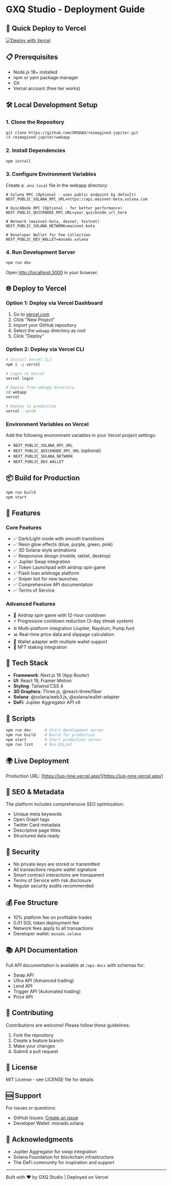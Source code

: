 # GXQ Studio - Deployment Guide

## 🚀 Quick Deploy to Vercel

[![Deploy with Vercel](https://vercel.com/button)](https://vercel.com/new/clone?repository-url=https://github.com/SMSDAO/reimagined-jupiter)

## 📋 Prerequisites

- Node.js 18+ installed
- npm or yarn package manager
- Git
- Vercel account (free tier works)

## 🛠️ Local Development Setup

### 1. Clone the Repository

```bash
git clone https://github.com/SMSDAO/reimagined-jupiter.git
cd reimagined-jupiter/webapp
```

### 2. Install Dependencies

```bash
npm install
```

### 3. Configure Environment Variables

Create a `.env.local` file in the webapp directory:

```env
# Solana RPC (Optional - uses public endpoint by default)
NEXT_PUBLIC_SOLANA_RPC_URL=https://api.mainnet-beta.solana.com

# QuickNode RPC (Optional - for better performance)
NEXT_PUBLIC_QUICKNODE_RPC_URL=your_quicknode_url_here

# Network (mainnet-beta, devnet, testnet)
NEXT_PUBLIC_SOLANA_NETWORK=mainnet-beta

# Developer Wallet for Fee Collection
NEXT_PUBLIC_DEV_WALLET=monads.solana
```

### 4. Run Development Server

```bash
npm run dev
```

Open [http://localhost:3000](http://localhost:3000) in your browser.

## 🌐 Deploy to Vercel

### Option 1: Deploy via Vercel Dashboard

1. Go to [vercel.com](https://vercel.com)
2. Click "New Project"
3. Import your GitHub repository
4. Select the `webapp` directory as root
5. Click "Deploy"

### Option 2: Deploy via Vercel CLI

```bash
# Install Vercel CLI
npm i -g vercel

# Login to Vercel
vercel login

# Deploy from webapp directory
cd webapp
vercel

# Deploy to production
vercel --prod
```

### Environment Variables on Vercel

Add the following environment variables in your Vercel project settings:

- `NEXT_PUBLIC_SOLANA_RPC_URL`
- `NEXT_PUBLIC_QUICKNODE_RPC_URL` (optional)
- `NEXT_PUBLIC_SOLANA_NETWORK`
- `NEXT_PUBLIC_DEV_WALLET`

## 📦 Build for Production

```bash
npm run build
npm start
```

## 🎨 Features

### Core Features
- ✅ Dark/Light mode with smooth transitions
- ✅ Neon glow effects (blue, purple, green, pink)
- ✅ 3D Solana-style animations
- ✅ Responsive design (mobile, tablet, desktop)
- ✅ Jupiter Swap integration
- ✅ Token Launchpad with airdrop spin game
- ✅ Flash loan arbitrage platform
- ✅ Sniper bot for new launches
- ✅ Comprehensive API documentation
- ✅ Terms of Service

### Advanced Features
- 🎰 Airdrop spin game with 12-hour cooldown
- ⚡ Progressive cooldown reduction (3-day streak system)
- 🌐 Multi-platform integration (Jupiter, Raydium, Pump.fun)
- 📊 Real-time price data and slippage calculation
- 🔐 Wallet adapter with multiple wallet support
- 💎 NFT staking integration

## 🔧 Tech Stack

- **Framework**: Next.js 16 (App Router)
- **UI**: React 19, Framer Motion
- **Styling**: Tailwind CSS 4
- **3D Graphics**: Three.js, @react-three/fiber
- **Solana**: @solana/web3.js, @solana/wallet-adapter
- **DeFi**: Jupiter Aggregator API v6

## 📝 Scripts

```bash
npm run dev      # Start development server
npm run build    # Build for production
npm start        # Start production server
npm run lint     # Run ESLint
```

## 🌍 Live Deployment

Production URL: [https://jup-nine.vercel.app/](https://jup-nine.vercel.app/)

## 🎯 SEO & Metadata

The platform includes comprehensive SEO optimization:
- Unique meta keywords
- Open Graph tags
- Twitter Card metadata
- Descriptive page titles
- Structured data ready

## 🔐 Security

- No private keys are stored or transmitted
- All transactions require wallet signature
- Smart contract interactions are transparent
- Terms of Service with risk disclosure
- Regular security audits recommended

## 💰 Fee Structure

- 10% platform fee on profitable trades
- 0.01 SOL token deployment fee
- Network fees apply to all transactions
- Developer wallet: `monads.solana`

## 📚 API Documentation

Full API documentation is available at `/api-docs` with schemas for:
- Swap API
- Ultra API (Advanced trading)
- Lend API
- Trigger API (Automated trading)
- Price API

## 🤝 Contributing

Contributions are welcome! Please follow these guidelines:

1. Fork the repository
2. Create a feature branch
3. Make your changes
4. Submit a pull request

## 📄 License

MIT License - see LICENSE file for details

## 🆘 Support

For issues or questions:
- GitHub Issues: [Create an issue](https://github.com/SMSDAO/reimagined-jupiter/issues)
- Developer Wallet: monads.solana

## 🎉 Acknowledgments

- Jupiter Aggregator for swap integration
- Solana Foundation for blockchain infrastructure
- The DeFi community for inspiration and support

---

Built with ❤️ by GXQ Studio | Deployed on Vercel
